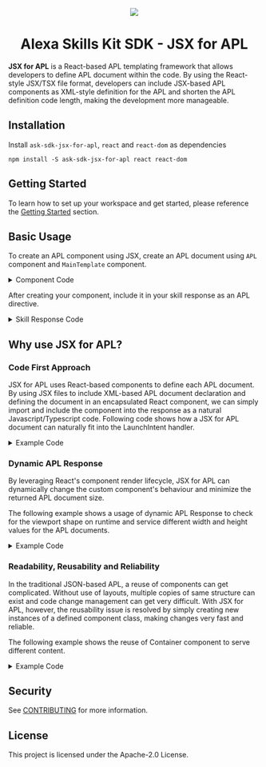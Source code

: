 <p align="center">
  <img src="https://m.media-amazon.com/images/G/01/mobile-apps/dex/avs/docs/ux/branding/mark1._TTH_.png">
  <br/>
  <h1 align="center">Alexa Skills Kit SDK - JSX for APL</h1>
</p>

**JSX for APL** is a React-based APL templating framework that allows developers to define APL document within the code. By using the React-style JSX/TSX file format, developers can include JSX-based APL components as XML-style definition for the APL and shorten the APL definition code length, making the development more manageable.

## Installation

Install `ask-sdk-jsx-for-apl`, `react` and `react-dom` as dependencies

```
npm install -S ask-sdk-jsx-for-apl react react-dom
```

## Getting Started

To learn how to set up your workspace and get started, please reference the [Getting Started](https://github.com/alexa-labs/ask-sdk-jsx-for-apl/wiki/Getting-Started) section.

## Basic Usage

To create an APL component using JSX, create an APL document using `APL` component and `MainTemplate` component.

<details>
<summary>Component Code</summary>

```JSX
// apl/LaunchAplDocument.js

import * as React from 'react';
import { APL, MainTemplate, Container, Text } from 'ask-sdk-jsx-for-apl';

export class LaunchAplDocument extends React.Component {
    constructor(props) {
        super(props);
        this.launchMessage = 'Welcome to my first JSX for APL skill!';
    }
    render() {
        return (
            <APL theme="dark">
                <MainTemplate>
                    <Container
                        alignItems="center"
                        justifyContent="spaceAround">
                        <Text
                            text={this.launchMessage}
                            fontSize="50px"
                            color="rgb(251,184,41)" />
                    </Container>
                </MainTemplate>
            </APL>
        );
    }
}
```

</details>

After creating your component, include it in your skill response as an APL directive.

<details>
<summary>Skill Response Code</summary>

```JS
import { SkillBuilders } from 'ask-sdk';
import * as Alexa from 'ask-sdk-core';
import { AplDocument } from "ask-sdk-jsx-for-apl";

import { LaunchAplDocument } from './apl/LaunchAplDocument';

class LaunchIntentHandler {
    canHandle(handlerInput) {
        return Alexa.getRequestType(handlerInput.requestEnvelope) === 'LaunchRequest';
    }

  handle(handlerInput) {
    const responseBuilder = handlerInput.responseBuilder;
    return responseBuilder
        .addDirective(
        new AplDocument({
            (<LaunchAplDocument />).getDirective();
        }))
        .speak("Welcome to my first JSX for APL skill")
        .getResponse();
  }
}

const builder = SkillBuilders.custom();

export const handler = builder.addRequestHandlers(
    new LaunchIntentHandler()
).lambda();
```

</details>

## Why use JSX for APL?

### Code First Approach

JSX for APL uses React-based components to define each APL document. By using JSX files to include XML-based APL document declaration and defining the document in an encapsulated React component, we can simply import and include the component into the response as a natural Javascript/Typescript code. Following code shows how a JSX for APL document can naturally fit into the LaunchIntent handler.

<details>
<summary>Example Code</summary>

APL Document

```JSX
import * as React from 'react';
import { APL, MainTemplate, Frame, Container, Text } from 'ask-sdk-jsx-for-apl';

export class LaunchAplDocument extends React.Component {
    constructor(props) {
        super(props);
        this.launchMessage = 'Welcome to my first JSX for APL skill!';
    }
    render() {
        return (
            <APL theme="dark">
                <MainTemplate parameters={["payload"]}>
                    <Frame
                    width="100vw"
                    height="100vh"
                    backgroundColor="rgb(22,147,165)"
                    >
                        <Container
                        alignItems="center"
                        justifyContent="spaceAround"
                        >
                            <Text
                                text={this.launchMessage}
                                fontSize="50px"
                                color="rgb(251,184,41)"
                            />
                        </Container>
                    </Frame>
                </MainTemplate>
            </APL>
        );
    }
}
```

Intent Handler

```JSX
import { HandlerInput, RequestHandler } from 'ask-sdk';
import * as Alexa from 'ask-sdk-core';
import { Response } from 'ask-sdk-model';

import { LaunchAplDocument } from './apl/LaunchAplDocument';

export class LaunchIntentHandler {
    canHandle(handlerInput) {
        return Alexa.getRequestType(handlerInput.requestEnvelope) === 'LaunchRequest';
    }

    handle(handlerInput) {
        const responseBuilder = handlerInput.responseBuilder;
        return responseBuilder
            .addDirective(
                new AplDocument({
                    (<LaunchAplDocument />).getDirective();
                })
            )
            .speak("Welcome to my first JSX for APL skill!")
            .getResponse();
    }
};
```

Main Skill

```JSX
import { SkillBuilders } from 'ask-sdk';

import { LaunchIntentHandler } from './handlers/LaunchIntentHandler';

const builder = SkillBuilders.custom();

export const handler = builder.addRequestHandlers(
    new LaunchIntentHandler()
).lambda();
```

</details>

### Dynamic APL Response

By leveraging React's component render lifecycle, JSX for APL can dynamically change the custom component's behaviour and minimize the returned APL document size.

The following example shows a usage of dynamic APL Response to check for the viewport shape on runtime and service different width and height values for the APL documents.

<details>
<summary>Example Code</summary>

APL Document

```JSX
import * as React from 'react';
import { APL, MainTemplate, Frame, Container, Text } from 'ask-sdk-jsx-for-apl';

export class LaunchAplDocument extends React.Component {
    constructor(props) {
        super(props);
        this.launchMessage = 'Welcome to my first JSX for APL skill!';
    }
    render() {
      return (
        <APL theme="dark">
          <MainTemplate parameters={["payload"]}>
            <Frame
              width={this.props.aplParameters.width}
              height={this.props.aplParameters.height}
              backgroundColor="rgb(22,147,165)"
            >
              <Container
                alignItems="center"
                justifyContent="spaceAround"
              >
                <Text
                  text={this.launchMessage}
                  fontSize="50px"
                  color="rgb(251,184,41)"
                />
              </Container>
            </Frame>
          </MainTemplate>
        </APL>
      );
    }
}
```

Intent Handler

```JSX
import { HandlerInput, RequestHandler } from 'ask-sdk';
import * as Alexa from 'ask-sdk-core';
import { Response } from 'ask-sdk-model';

import { LaunchAplDocument } from './apl/LaunchAplDocument';

export class LaunchIntentHandler {
    canHandle(handlerInput) {
        return Alexa.getRequestType(handlerInput.requestEnvelope) === 'LaunchRequest';
    }

    handle(handlerInput) {
        const responseBuilder = handlerInput.responseBuilder;
        const viewportShape = handlerInput.requestEnvelope.context.Viewport.shape;
        const aplParameters = {
          width: '100vw',
          height: '100vh'
        };
        if (viewportShape === 'ROUND') {
          aplParameters.width = '80vh';
          aplParameters.height = '80vh';
        }

        return responseBuilder
            .addAplxDocument(
                new AplDocument({
                    (<LaunchAplDocument aplParameters={aplParameters}/>)
                        .getDirective();
                }))
            .speak("Welcome to my first JSX for APL skill")
            .getResponse();
    }
};

```

</details>

### Readability, Reusability and Reliability

In the traditional JSON-based APL, a reuse of components can get complicated. Without use of layouts, multiple copies of same structure can exist and code change management can get very difficult. With JSX for APL, however, the reusability issue is resolved by simply creating new instances of a defined component class, making changes very fast and reliable.

The following example shows the reuse of Container component to serve different content.

<details>
<summary>Example Code</summary>

Sub-component Code

```JSX
import * as React from 'react';
import { Container } from 'ask-sdk-jsx-for-apl';

class WorkoutColumn extends React.Component {
    render() {
        return (
            <Container width="30%" height="100%"
                paddingBottom="16dp"
                paddingLeft="16dp"
                paddingRight="16dp"
                paddingTop="16dp"
                spacing="16dp">
                {this.props.children}
            </Container>
        );
    }
}

export default WorkoutColumn;
```

APL Document

```JSX
import * as React from 'react';
import { APL, Container, Image, Text } from 'ask-sdk-jsx-for-apl';
import WorkoutColumn from './workout-column-apl';

class WorkoutApl extends React.Component {
    private renderWorkoutPartsImage() { ... }
    private renderWorkoutStepsImages() { ... }
    private renderWorkoutStepsTexts() { ... }

    render() {
        return (
            <APL theme="dark">
                <MainTemplate>
                    <Container width="100%" height="80vh" direction="row">
                        <WorkoutColumn>
                            {
                                this.renderWorkoutPartsImage();
                            }
                        </WorkoutColumn>
                        <WorkoutColumn>
                            {
                                this.renderWorkoutStepsImages();
                            }
                        </WorkoutColumn>
                        <WorkoutColumn>
                            {
                                this.renderWorkoutStepsTexts();
                            }
                        </WorkoutColumn>
                    </Container>
                </MainTemplate>
            </APL>
        );
    }
}

export default WorkoutApl;
```

Intent Handler

```JSX
import * as Alexa from 'ask-sdk';

import WorkOutApl from './apl/workout-apl';

class WorkoutTypeIntentHandler {
    canHandle(handlerInput) {
        return Alexa.getIntentName(handlerInput.requestEnvelope) === 'WorkoutTypeIntent';
    }

    async handle(handlerInput) {
        const responseBuilder = handlerInput.responseBuilder;
        ... other code logic ...
        return responseBuilder
            .addAplxDocument(<WorkOutApl ... />)
            .speak('Here\'s a workout!')
            .getResponse();
    }
}
```

</details>

## Security

See [CONTRIBUTING](CONTRIBUTING.md#security-issue-notifications) for more information.

## License

This project is licensed under the Apache-2.0 License.

